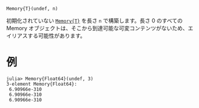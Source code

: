 ```
Memory{T}(undef, n)
```

初期化されていない [`Memory{T}`](@ref) を長さ `n` で構築します。長さ 0 のすべての Memory オブジェクトは、そこから到達可能な可変コンテンツがないため、エイリアスする可能性があります。

# 例

```julia-repl
julia> Memory{Float64}(undef, 3)
3-element Memory{Float64}:
 6.90966e-310
 6.90966e-310
 6.90966e-310
```

